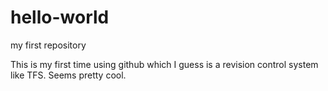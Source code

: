 # hello-world
my first repository

This is my first time using github which I guess is a revision control system like TFS.
Seems pretty cool.
